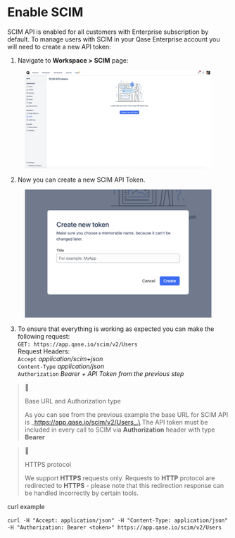 # Enable SCIM

SCIM API is enabled for all customers with Enterprise subscription by default. To manage users with SCIM in your Qase Enterprise account you will need to create a new API token:

1. Navigate to **Workspace > SCIM** page:

<figure><img src="../../.gitbook/assets/Screenshot 2023-11-06 at 10.56.23 AM (1).png" alt=""><figcaption></figcaption></figure>

2. Now you can create a new SCIM API Token.

<figure><img src="../../.gitbook/assets/Screenshot 2023-11-06 at 10.56.28 AM.png" alt=""><figcaption></figcaption></figure>

3. To ensure that everything is working as expected you can make the following request:\
   `GET: https://app.qase.io/scim/v2/Users`\
   Request Headers:\
   `Accept` _application/scim+json_\
   `Content-Type` _application/json_\
   `Authorization` _Bearer + API Token from the previous step_

> 📘
>
> Base URL and Authorization type
>
> As you can see from the previous example the base URL for SCIM API is _https://app.qase.io/scim/v2/Users_.\
> The API token must be included in every call to SCIM via **Authorization** header with type **Bearer**

> 🚧
>
> HTTPS protocol
>
> We support **HTTPS** requests only. Requests to **HTTP** protocol are redirected to **HTTPS** - please note that this redirection response can be handled incorrectly by certain tools.

curl example

```curl
curl -H "Accept: application/json" -H "Content-Type: application/json" -H "Authorization: Bearer <token>" https://app.qase.io/scim/v2/Users
```
